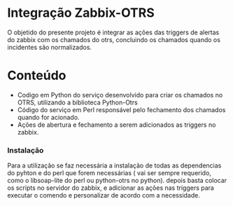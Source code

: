 # Integração Zabbix-OTRS


O objetido do presente projeto é integrar as ações das triggers de alertas do zabbix com os chamados do otrs, concluindo os chamados quando os incidentes são normalizados. 


# Conteúdo

  - Codigo em Python do serviço desenvolvido para criar os chamados no OTRS, utilizando a biblioteca Python-Otrs
  - Código do serviço em Perl responsável pelo fechamento dos chamados quando for acionado.
  - Ações de abertura e fechamento a serem adicionados as triggers no zabbix.

### Instalação

Para a utilização se faz necessária a instalação de todas as dependencias do pyhton e do perl que forem necessárias  ( vai ser sempre requerido, como o libsoap-lite do perl ou python-otrs no python).
depois basta colocar os scripts no servidor do zabbix, e adicionar as ações nas triggers para executar o comendo e personalizar  de acordo com a necessidade.

